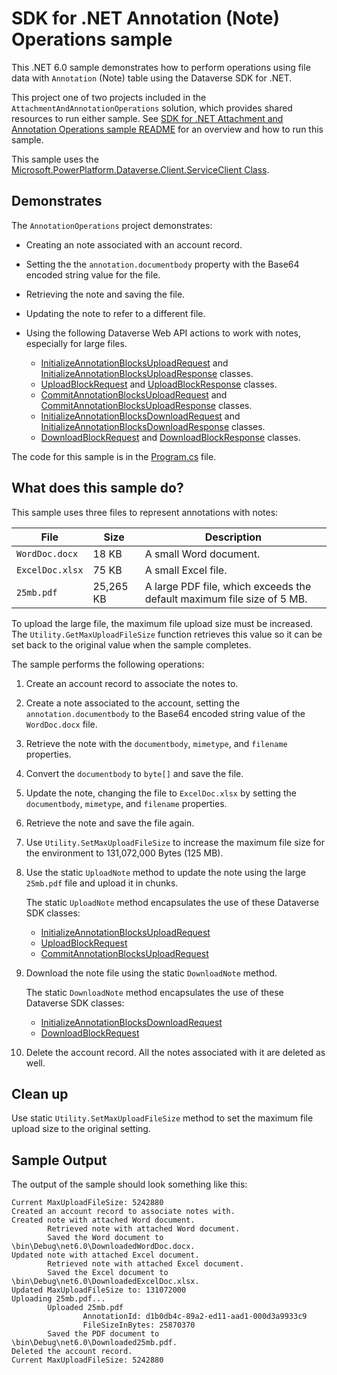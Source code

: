 ﻿# SDK for .NET Annotation (Note) Operations sample

This .NET 6.0 sample demonstrates how to perform operations using file data with `Annotation` (Note) table using the Dataverse SDK for .NET.

This project one of two projects included in the `AttachmentAndAnnotationOperations` solution, which provides shared resources to run either sample. See [SDK for .NET Attachment and Annotation Operations sample README](https://github.com/microsoft/PowerApps-Samples/blob/master/dataverse/orgsvc/C%23-NETCore/AttachmentAndAnnotationOperations/README.md) for an overview and how to run this sample.

This sample uses the [Microsoft.PowerPlatform.Dataverse.Client.ServiceClient Class](https://learn.microsoft.com/dotnet/api/microsoft.powerplatform.dataverse.client.serviceclient).

## Demonstrates

The `AnnotationOperations` project demonstrates:

- Creating an note associated with an account record.
- Setting the the `annotation.documentbody` property with the Base64 encoded string value for the file.
- Retrieving the note and saving the file.
- Updating the note to refer to a different file.
- Using the following Dataverse Web API actions to work with notes, especially for large files.
   
   - [InitializeAnnotationBlocksUploadRequest](https://learn.microsoft.com/dotnet/api/microsoft.crm.sdk.messages.initializeannotationblocksuploadrequest?view=dataverse-sdk-latest) and [InitializeAnnotationBlocksUploadResponse](https://learn.microsoft.com/dotnet/api/microsoft.crm.sdk.messages.initializeannotationblocksuploadresponse?view=dataverse-sdk-latest) classes.
   - [UploadBlockRequest](https://learn.microsoft.com/dotnet/api/microsoft.crm.sdk.messages.uploadblockrequest?view=dataverse-sdk-latest) and [UploadBlockResponse](https://learn.microsoft.com/dotnet/api/microsoft.crm.sdk.messages.uploadblockresponse?view=dataverse-sdk-latest) classes.
   - [CommitAnnotationBlocksUploadRequest](https://learn.microsoft.com/dotnet/api/microsoft.crm.sdk.messages.commitannotationblocksuploadrequest?view=dataverse-sdk-latest) and [CommitAnnotationBlocksUploadResponse](https://learn.microsoft.com/dotnet/api/microsoft.crm.sdk.messages.commitannotationblocksuploadresponse?view=dataverse-sdk-latest) classes.
   - [InitializeAnnotationBlocksDownloadRequest](https://learn.microsoft.com/dotnet/api/microsoft.crm.sdk.messages.initializeannotationblocksdownloadrequest?view=dataverse-sdk-latest) and [InitializeAnnotationBlocksDownloadResponse](https://learn.microsoft.com/dotnet/api/microsoft.crm.sdk.messages.initializeannotationblocksdownloadresponse?view=dataverse-sdk-latest) classes.
   - [DownloadBlockRequest](https://learn.microsoft.com/dotnet/api/microsoft.crm.sdk.messages.downloadblockrequest?view=dataverse-sdk-latest) and [DownloadBlockResponse](https://learn.microsoft.com/dotnet/api/microsoft.crm.sdk.messages.downloadblockresponse?view=dataverse-sdk-latest) classes.

The code for this sample is in the [Program.cs](https://github.com/microsoft/PowerApps-Samples/blob/master/dataverse/orgsvc/C%23-NETCore/AttachmentAndAnnotationOperations/AnnotationOperations/Program.cs) file.

## What does this sample do?

This sample uses three files to represent annotations with notes:

|File|Size|Description  |
|---------|---------|---------|
|`WordDoc.docx`|18 KB|A small Word document.|
|`ExcelDoc.xlsx`|75 KB|A small Excel file.|
|`25mb.pdf`|25,265 KB|A large PDF file, which exceeds the default maximum file size of 5 MB.|

To upload the large file, the maximum file upload size must be increased. The `Utility.GetMaxUploadFileSize` function retrieves this value so it can be set back to the original value when the sample completes.

The sample performs the following operations:

1. Create an account record to associate the notes to.
1. Create a note associated to the account, setting the `annotation.documentbody` to the Base64 encoded string value of the `WordDoc.docx` file.
1. Retrieve the note with the `documentbody`, `mimetype`, and `filename` properties.
1. Convert the `documentbody` to `byte[]` and save the file.
1. Update the note, changing the file to `ExcelDoc.xlsx` by setting the `documentbody`, `mimetype`, and `filename` properties.
1. Retrieve the note and save the file again.
1. Use `Utility.SetMaxUploadFileSize` to increase the maximum file size for the environment to 131,072,000 Bytes (125 MB).
1. Use the static `UploadNote` method to update the note using the large `25mb.pdf` file and upload it in chunks.
   
   The static `UploadNote` method encapsulates the use of these Dataverse SDK classes:
   
   - [InitializeAnnotationBlocksUploadRequest](https://learn.microsoft.com/dotnet/api/microsoft.crm.sdk.messages.initializeannotationblocksuploadrequest?view=dataverse-sdk-latest) 
   - [UploadBlockRequest](https://learn.microsoft.com/dotnet/api/microsoft.crm.sdk.messages.uploadblockrequest?view=dataverse-sdk-latest)
   - [CommitAnnotationBlocksUploadRequest](https://learn.microsoft.com/dotnet/api/microsoft.crm.sdk.messages.commitannotationblocksuploadrequest?view=dataverse-sdk-latest)
   
1. Download the note file using the static `DownloadNote` method.
   
   The static `DownloadNote` method encapsulates the use of these Dataverse SDK classes:
   
   - [InitializeAnnotationBlocksDownloadRequest](https://learn.microsoft.com/dotnet/api/microsoft.crm.sdk.messages.initializeannotationblocksdownloadrequest?view=dataverse-sdk-latest)
   - [DownloadBlockRequest](https://learn.microsoft.com/dotnet/api/microsoft.crm.sdk.messages.downloadblockrequest?view=dataverse-sdk-latest)
   
1. Delete the account record. All the notes associated with it are deleted as well.

## Clean up

Use static `Utility.SetMaxUploadFileSize` method to set the maximum file upload size to the original setting.

## Sample Output

The output of the sample should look something like this:

```
Current MaxUploadFileSize: 5242880
Created an account record to associate notes with.
Created note with attached Word document.
        Retrieved note with attached Word document.
        Saved the Word document to \bin\Debug\net6.0\DownloadedWordDoc.docx.
Updated note with attached Excel document.
        Retrieved note with attached Excel document.
        Saved the Excel document to \bin\Debug\net6.0\DownloadedExcelDoc.xlsx.
Updated MaxUploadFileSize to: 131072000
Uploading 25mb.pdf...
        Uploaded 25mb.pdf
                AnnotationId: d1b0db4c-89a2-ed11-aad1-000d3a9933c9
                FileSizeInBytes: 25870370
        Saved the PDF document to \bin\Debug\net6.0\Downloaded25mb.pdf.
Deleted the account record.
Current MaxUploadFileSize: 5242880
```